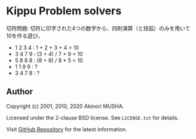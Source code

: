 # Kippu Problem solvers

切符問題: 切符に印字された4つの数字から、四則演算（と括弧）のみを用いて10を作る遊び。

- 1 2 3 4 : 1 + 2 + 3 + 4 = 10
- 3 4 7 9 : (3 + 4) / 7 + 9 = 10
- 5 8 8 8 : (8 + 8) / 8 * 5 = 10
- 1 1 9 9 : ?
- 3 4 7 8 : ?

## Author

Copyright (c) 2001, 2010, 2020 Akinori MUSHA.

Licensed under the 2-clause BSD license.  See `LICENSE.txt` for
details.

Visit [GitHub Repository](https://github.com/knu/kippu_problem) for
the latest information.
